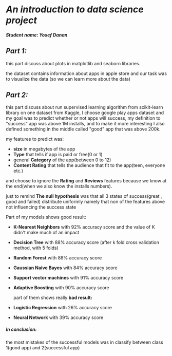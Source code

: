 # *An introduction to data science project*

##### *Student name*: Yosef Danan

## *Part 1:*

this part discuss about plots in matplotlib and seaborn libraries.

the dataset contains information about apps in apple store and our task was to visualize the data
(so we can learn more about the data)

## *Part 2:*

this part discuss about run supervised learning algorithm from scikit-learn library on one dataset from Kaggle, I choose google play apps dataset and my goal was to predict whether or not apps will success, my definition to "success" app was above 1M installs, and to make it more interesting I also defined something in the middle called "good" app that was above 200k.<br>

my features to predict was:<br>

- **size** in megabytes of the app<br>
- **Type** that tells if app is paid or free(0 or 1)<br>
- general **Category** of the app(between 0 to 12)<br>
- **Content Rating** that tells the audience that fit to the app(teen, everyone etc.)<br>

and choose to ignore the **Rating** and **Reviews** features because we know at the end(when we also know the installs numbers).<br>

just to remind **The null hypothesis** was that all 3 states of success(great , good and failed) distribute uniformly namely that non of the features above not influencing the success state<br>

Part of my models shows good result:<br>

- **K-Nearest Neighbors** with 92% accuracy score and the value of K didn't make much of an impact<br>

- **Decision Tree** with 88% accuracy score (after k fold cross validation method, with 5 folds)<br>

- **Random Forest** with 88% accuracy score<br>

- **Gaussian Naive Bayes** with 84% accuracy score<br>

- **Support vector machines** with 91% accuracy score<br>

- **Adaptive Boosting** with 90% accuracy score<br>

  part of them shows really **bad result:**

- **Logistic Regression** with 26% accuracy score<br>

- **Neural Network** with 39% accuracy score<br>

##### In conclusion:

the most mistakes of the successful models was in classify between class 1(good app) and 2(successful  app)<br>


